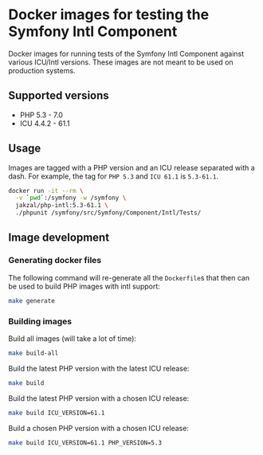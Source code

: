 # Docker images for testing the Symfony Intl Component

Docker images for running tests of the Symfony Intl Component against various
ICU/Intl versions. These images are not meant to be used on production systems.

## Supported versions

* PHP 5.3 - 7.0
* ICU 4.4.2 - 61.1

## Usage

Images are tagged with a PHP version and an ICU release separated with a dash.
For example, the tag for `PHP 5.3` and `ICU 61.1` is `5.3-61.1`.

```bash
docker run -it --rm \
  -v `pwd`:/symfony -w /symfony \
  jakzal/php-intl:5.3-61.1 \
  ./phpunit /symfony/src/Symfony/Component/Intl/Tests/
```

## Image development

### Generating docker files

The following command will re-generate all the `Dockerfile`s that then can
be used to build PHP images with intl support:

```bash
make generate
```

### Building images

Build all images (will take a lot of time):

```bash
make build-all
```

Build the latest PHP version with the latest ICU release:

```bash
make build
```

Build the latest PHP version with a chosen ICU release:

```bash
make build ICU_VERSION=61.1
```

Build a chosen PHP version with a chosen ICU release:

```bash
make build ICU_VERSION=61.1 PHP_VERSION=5.3
```
